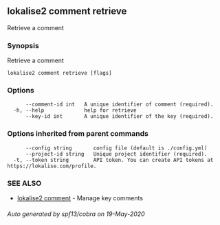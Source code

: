 ## lokalise2 comment retrieve

Retrieve a comment

### Synopsis

Retrieve a comment

```
lokalise2 comment retrieve [flags]
```

### Options

```
      --comment-id int   A unique identifier of comment (required).
  -h, --help             help for retrieve
      --key-id int       A unique identifier of the key (required).
```

### Options inherited from parent commands

```
      --config string       config file (default is ./config.yml)
      --project-id string   Unique project identifier (required).
  -t, --token string        API token. You can create API tokens at https://lokalise.com/profile.
```

### SEE ALSO

* [lokalise2 comment](lokalise2_comment.md)	 - Manage key comments

###### Auto generated by spf13/cobra on 19-May-2020
